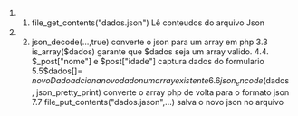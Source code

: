 1. 1. file_get_contents("dados.json")
 Lê conteudos do arquivo Json
2. 2. json_decode(...,true)
  converte o json para um array em php
3.3 is_array($dados)
  garante que $dados seja um array valido.
4.4. $_post["nome"] e $post["idade"]
  captura dados do formulario
5.5$dados[]= $novoDado
  adciona novo dado num array existente
6.6 json_encode($dados, json_pretty_print)
  converte o array php de volta para o formato json
7.7 file_put_contents("dados.jason",...)
salva o novo json no arquivo
